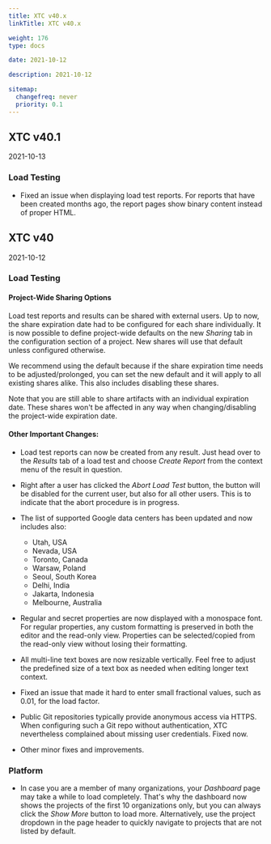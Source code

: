 ```yaml
---
title: XTC v40.x
linkTitle: XTC v40.x

weight: 176
type: docs

date: 2021-10-12

description: 2021-10-12

sitemap:
  changefreq: never
  priority: 0.1
---
```


## XTC v40.1

2021-10-13

### Load Testing
- Fixed an issue when displaying load test reports. For reports that have been created months ago, the report pages show binary content instead of proper HTML.

## XTC v40

2021-10-12

### Load Testing

#### Project-Wide Sharing Options

Load test reports and results can be shared with external users. Up to now, the share expiration date had to be configured for each share individually. It is now possible to define project-wide defaults on the new *Sharing* tab in the configuration section of a project. New shares will use that default unless configured otherwise.

We recommend using the default because if the share expiration time needs to be adjusted/prolonged, you can set the new default and it will apply to all existing shares alike. This also includes disabling these shares.

Note that you are still able to share artifacts with an individual expiration date. These shares won't be affected in any way when changing/disabling the project-wide expiration date.

#### Other Important Changes: 

- Load test reports can now be created from any result. Just head over to the *Results* tab of a load test and choose *Create Report* from the context menu of the result in question.

- Right after a user has clicked the *Abort Load Test* button, the button will be disabled for the current user, but also for all other users. This is to indicate that the abort procedure is in progress.
- The list of supported Google data centers has been updated and now includes also:
    - Utah, USA
    - Nevada, USA
    - Toronto, Canada
    - Warsaw, Poland
    - Seoul, South Korea
    - Delhi, India
    - Jakarta, Indonesia
    - Melbourne, Australia
- Regular and secret properties are now displayed with a monospace font. For regular properties, any custom formatting is preserved in both the editor and the read-only view. Properties can be selected/copied from the read-only view without losing their formatting.
- All multi-line text boxes are now resizable vertically. Feel free to adjust the predefined size of a text box as needed when editing longer text context.
- Fixed an issue that made it hard to enter small fractional values, such as 0.01, for the load factor.
- Public Git repositories typically provide anonymous access via HTTPS. When configuring such a Git repo without authentication, XTC nevertheless complained about missing user credentials. Fixed now.
- Other minor fixes and improvements.

### Platform

- In case you are a member of many organizations, your *Dashboard* page may take a while to load completely. That's why the dashboard now shows the projects of the first 10 organizations only, but you can always click the *Show More* button to load more. Alternatively, use the project dropdown in the page header to quickly navigate to projects that are not listed by default.
